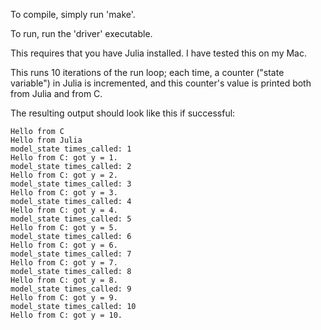 To compile, simply run 'make'.

To run, run the 'driver' executable.

This requires that you have Julia installed. I have tested this on my Mac.

This runs 10 iterations of the run loop; each time, a counter ("state variable") in Julia is incremented, and this counter's value is printed both from Julia and from C.

The resulting output should look like this if successful:

```
Hello from C
Hello from Julia
model_state times_called: 1
Hello from C: got y = 1.
model_state times_called: 2
Hello from C: got y = 2.
model_state times_called: 3
Hello from C: got y = 3.
model_state times_called: 4
Hello from C: got y = 4.
model_state times_called: 5
Hello from C: got y = 5.
model_state times_called: 6
Hello from C: got y = 6.
model_state times_called: 7
Hello from C: got y = 7.
model_state times_called: 8
Hello from C: got y = 8.
model_state times_called: 9
Hello from C: got y = 9.
model_state times_called: 10
Hello from C: got y = 10.
```
